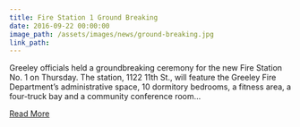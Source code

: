 ```yaml
---
title: Fire Station 1 Ground Breaking
date: 2016-09-22 00:00:00
image_path: /assets/images/news/ground-breaking.jpg
link_path:
---
```



Greeley officials held a groundbreaking ceremony for the new Fire Station No. 1 on Thursday. The station, 1122 11th St., will feature the Greeley Fire Department’s administrative space, 10 dormitory bedrooms, a fitness area, a four-truck bay and a community conference room…

[Read More](http://www.greeleytribune.com/news/local/photo-story-officials-break-ground-on-new-fire-station-no-1-in-downtown-greeley/)
